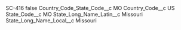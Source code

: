 <?xml version="1.0" encoding="UTF-8"?>
<CustomMetadata xmlns="http://soap.sforce.com/2006/04/metadata" xmlns:xsi="http://www.w3.org/2001/XMLSchema-instance" xmlns:xsd="http://www.w3.org/2001/XMLSchema">
    <label>SC-416</label>
    <protected>false</protected>
    <values>
        <field>Country_Code_State_Code__c</field>
        <value xsi:type="xsd:string">MO</value>
    </values>
    <values>
        <field>Country_Code__c</field>
        <value xsi:type="xsd:string">US</value>
    </values>
    <values>
        <field>State_Code__c</field>
        <value xsi:type="xsd:string">MO</value>
    </values>
    <values>
        <field>State_Long_Name_Latin__c</field>
        <value xsi:type="xsd:string">Missouri</value>
    </values>
    <values>
        <field>State_Long_Name_Local__c</field>
        <value xsi:type="xsd:string">Missouri</value>
    </values>
</CustomMetadata>
